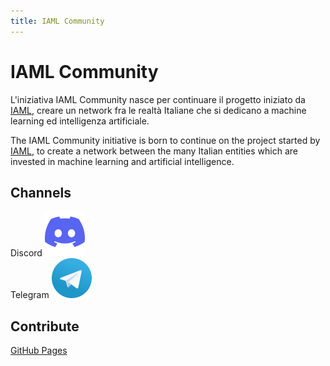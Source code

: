 ```yaml
---
title: IAML Community
---
```



# IAML Community
   
L'iniziativa IAML Community nasce per continuare il progetto iniziato da [IAML](https://history.iaml.it/), creare un network fra le realtà Italiane che si dedicano a machine learning ed intelligenza artificiale.   

The IAML Community initiative is born to continue on the project started by [IAML](https://history.iaml.it/), to create a network between the many Italian entities which are invested in machine learning and artificial intelligence.

## Channels 

<div id="logo-box">
  <div class="logo-box-item">    
    <div>
      Discord
      <a href="https://discord.gg/jcnytWM4Vk">
        <img src="/static/img/discord-icon-64.png" alt="Join Discord"/>
      </a>   
    </div>
  </div>    
  <div class="logo-box-spacer"></div>
  <div class="logo-box-item">        
    <div>
    Telegram
    <a href="https://t.me/iaml_community">
      <img src="/static/img/telegram-icon-64.png" alt="Join Discord"/>
    </a> 
    </div>  
  </div>    
</div>


## Contribute

[GitHub Pages](https://github.com/iaml-it/community.iaml.it)

